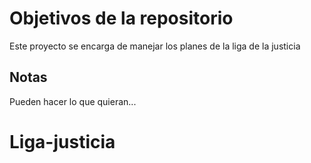# Objetivos de la repositorio

Este proyecto se encarga de manejar los planes de la liga de la justicia


## Notas
Pueden hacer lo que quieran...
# Liga-justicia
